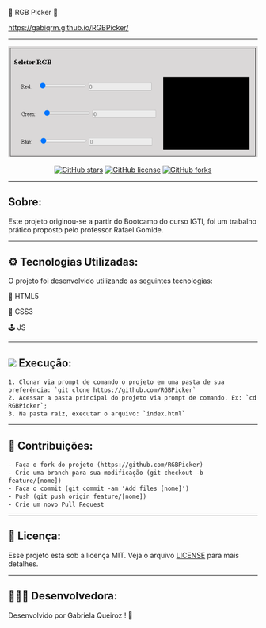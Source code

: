 🌈 RGB Picker 🎯


https://gabiqrm.github.io/RGBPicker/

---


<p align="center">
   <img src="./public/image/logo.png" alt="RGBPicker" />
</p>

<div align="center">

[![GitHub stars](https://img.shields.io/github/stars/gabiqrm/RGBPicker)](https://github.com/gabiqrm/RGBPicker)<space> <space>[![GitHub license](https://img.shields.io/github/license/gabiqrm/RGBPicker)](https://github.com/gabiqrm/RGBPicker/blob/master/LICENSE)<space> <space>[![GitHub forks](https://img.shields.io/github/forks/gabiqrm/RGBPicker)](https://github.com/gabiqrm/RGBPicker/)

</div>

---
## Sobre:

Este projeto originou-se a partir do Bootcamp do curso IGTI, foi um trabalho prático proposto pelo professor Rafael Gomide.

---
## ⚙️ Tecnologias Utilizadas:

O projeto foi desenvolvido utilizando as seguintes tecnologias:

🌲 HTML5

👾 CSS3

🕹️ JS


---
## ![](https://img.icons8.com/metro/20/000000/run-command.png) Execução:
```
1. Clonar via prompt de comando o projeto em uma pasta de sua preferência: `git clone https://github.com/RGBPicker`
2. Acessar a pasta principal do projeto via prompt de comando. Ex: `cd RGBPicker`;
3. Na pasta raiz, executar o arquivo: `index.html`
```
---

## 🔗 Contribuições:
```
- Faça o fork do projeto (https://github.com/RGBPicker)
- Crie uma branch para sua modificação (git checkout -b feature/[nome])
- Faça o commit (git commit -am 'Add files [nome]')
- Push (git push origin feature/[nome])
- Crie um novo Pull Request
```

---
## 🔐 Licença:
Esse projeto está sob a licença MIT. Veja o arquivo [LICENSE](LICENSE) para mais detalhes.

---
## 👩🏻‍💻 Desenvolvedora:

Desenvolvido por Gabriela Queiroz ! 💜
